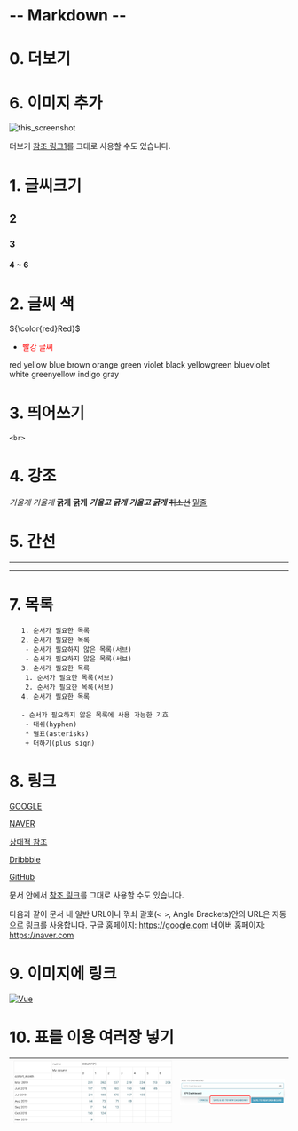 # -- Markdown --

# 0. 더보기

# 6. 이미지 추가

![this_screenshot](./img/??.PNG)

[참조 링크1]: https://heropy.blog/2017/09/30/markdown/

더보기 [참조 링크1]를 그대로 사용할 수도 있습니다.

# 1. 글씨크기

## 2

### 3

#### 4 ~ 6

# 2. 글씨 색

${\color{red}Red}$

- <span style="color:red"> 빨강 글씨 </span>

red
yellow
blue
brown
orange
green
violet
black
yellowgreen
blueviolet
white
greenyellow
indigo
gray

# 3. 띄어쓰기

    <br>

# 4. 강조

_기울게_ _기울게_
**굵게** **굵게**
**_기울고 굵게_** **_기울고 굵게_**
~~취소선~~
<u>밑줄</u>

# 5. 간선

---

---

# 7. 목록

       1. 순서가 필요한 목록
       2. 순서가 필요한 목록
        - 순서가 필요하지 않은 목록(서브)
        - 순서가 필요하지 않은 목록(서브)
       3. 순서가 필요한 목록
        1. 순서가 필요한 목록(서브)
        2. 순서가 필요한 목록(서브)
       4. 순서가 필요한 목록

       - 순서가 필요하지 않은 목록에 사용 가능한 기호
        - 대쉬(hyphen)
        * 별표(asterisks)
        + 더하기(plus sign)

# 8. 링크

[GOOGLE](https://google.com)

[NAVER](https://naver.com "링크 설명(title)을 작성하세요.")

[상대적 참조](../users/login)

[Dribbble][dribbble link]

[GitHub][1]

문서 안에서 [참조 링크]를 그대로 사용할 수도 있습니다.

다음과 같이 문서 내 일반 URL이나 꺾쇠 괄호(`< >`, Angle Brackets)안의 URL은 자동으로 링크를 사용합니다.
구글 홈페이지: https://google.com
네이버 홈페이지: <https://naver.com>

[dribbble link]: https://dribbble.com
[1]: https://github.com
[참조 링크]: https://naver.com "네이버로 이동합니다!"

# 9. 이미지에 링크

[![Vue](/images/vue.png)](https://kr.vuejs.org/)

# 10. 표를 이용 여러장 넣기

| ![image.jpg1](./img/5.png) | ![image.jpg2](./img/6.png) |
| -------------------------- | -------------------------- |
